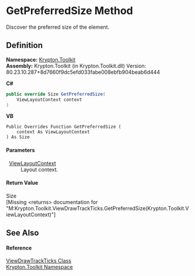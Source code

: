 # GetPreferredSize Method


Discover the preferred size of the element.



## Definition
**Namespace:** <a href="79d2eac2-21f4-54ff-7552-b20c33c30600.md">Krypton.Toolkit</a>  
**Assembly:** Krypton.Toolkit (in Krypton.Toolkit.dll) Version: 80.23.10.287+8d7660f9dc5efd033fabe008ebfb904beab6d444

**C#**
``` C#
public override Size GetPreferredSize(
	ViewLayoutContext context
)
```
**VB**
``` VB
Public Overrides Function GetPreferredSize ( 
	context As ViewLayoutContext
) As Size
```



#### Parameters
<dl><dt>  <a href="d94d703a-56ce-4f85-7e5d-a7e3debed319.md">ViewLayoutContext</a></dt><dd>Layout context.</dd></dl>

#### Return Value
Size  
\[Missing &lt;returns&gt; documentation for "M:Krypton.Toolkit.ViewDrawTrackTicks.GetPreferredSize(Krypton.Toolkit.ViewLayoutContext)"\]

## See Also


#### Reference
<a href="624ddfcd-d3d7-e953-be11-6c7c82b2faef.md">ViewDrawTrackTicks Class</a>  
<a href="79d2eac2-21f4-54ff-7552-b20c33c30600.md">Krypton.Toolkit Namespace</a>  
